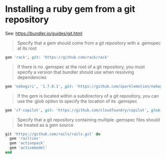 # Installing a ruby gem from a git repository

See: https://bundler.io/guides/git.html

> Specify that a gem should come from a git repository with a .gemspec at its root

```ruby
gem 'rack', git: 'https://github.com/rack/rack'
```

> If there is no .gemspec at the root of a git repository, you must specify a version that bundler should use when resolving dependencies


```ruby
gem 'nokogiri', '1.7.0.1', git: 'https://github.com/sparklemotion/nokogiri'
```

> If the gem is located within a subdirectory of a git repository, you can use the :glob option to specify the location of its .gemspec

```ruby
gem 'cf-copilot', git: 'https://github.com/cloudfoundry/copilot', glob: 'sdk/ruby/*.gemspec'
```

> Specify that a git repository containing multiple .gemspec files should be treated as a gem source


```ruby
git 'https://github.com/rails/rails.git' do
  gem 'railties'
  gem 'actionpack'
  gem 'activemodel'
end
```
